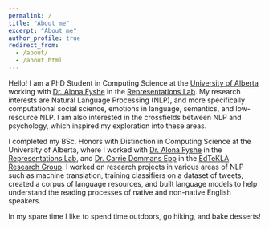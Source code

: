 ```yaml
---
permalink: /
title: "About me"
excerpt: "About me"
author_profile: true
redirect_from: 
  - /about/
  - /about.html
---
```


Hello! I am a PhD Student in Computing Science at the [University of Alberta](https://www.ualberta.ca/index.html) working with [Dr. Alona Fyshe](http://webdocs.cs.ualberta.ca/~alona/) in the [Representations Lab](https://sites.google.com/ualberta.ca/representationslab/home).
My research interests are Natural Language Processing (NLP), and more specifically computational social science, emotions in language, semantics, and low-resource NLP. I am also interested in the crossfields between NLP and psychology, which inspired my exploration into these areas. 

I completed my BSc. Honors with Distinction in Computing Science at the University of Alberta, where I worked with [Dr. Alona Fyshe](http://webdocs.cs.ualberta.ca/~alona/) in the [Representations Lab](https://sites.google.com/ualberta.ca/representationslab/home), and [Dr. Carrie Demmans Epp](http://www.cdemmansepp.com/) in the [EdTeKLA Research Group](https://spaces.facsci.ualberta.ca/edtekla/). I worked on research projects in various areas of NLP such as machine translation, training classifiers on a dataset of tweets, created a corpus of language resources, and built language models to help understand the reading processes of native and non-native English speakers.

In my spare time I like to spend time outdoors, go hiking, and bake desserts! 
